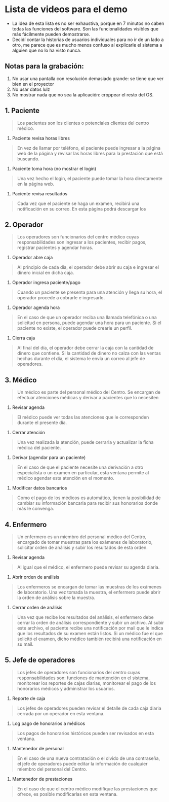 # Lista de videos para el demo
- La idea de esta lista es no ser exhaustiva, porque en 7 minutos no caben todas las funciones del software. Son las funcionalidades visibles que más fácilmente pueden demostrarse.
- Decidí contar la historias de usuarios individuales para no ir de un lado a otro, me parece que es mucho menos confuso al explicarle el sistema a alguien que no lo ha visto nunca.

## Notas para la grabación:
1. No usar una pantalla con resolución demasiado grande: se tiene que ver bien en el proyector
1. No usar datos lulz
1. No mostrar nada que no sea la aplicación: croppear el resto del OS.


##  1. Paciente
> Los pacientes son los clientes o potenciales clientes del centro médico.

1. Paciente revisa horas libres
> En vez de llamar por teléfono, el paciente puede ingresar a la página web de la página y revisar las horas libres para la prestación que está buscando.

1. Paciente toma hora (no mostrar el login)
> Una vez hecho el login, el paciente puede tomar la hora directamente en la página web.

1. Paciente revisa resultados
> Cada vez que el paciente se haga un examen, recibirá una notificación en su correo. En esta página podrá descargar los


## 2. Operador
> Los operadores son funcionarios del centro médico cuyas responsabilidades son ingresar a los pacientes, recibir pagos, registrar pacientes y agendar horas.

1. Operador abre caja
> Al principio de cada día, el operador debe abrir su caja e ingresar el dinero inicial en dicha caja.

1. Operador ingresa paciente/pago
> Cuando un paciente se presenta para una atención y llega su hora, el operador procede a cobrarle e ingresarlo.

1. Operador agenda hora
> En el caso de que un operador reciba una llamada telefónica o una solicitud en persona, puede agendar una hora para un paciente. Si el paciente no existe, el operador puede crearle un perfil.

1. Cierra caja
> Al final del día, el operador debe cerrar la caja con la cantidad de dinero que contiene. Si la cantidad de dinero no calza con las ventas hechas durante el día, el sistema le envía un correo al jefe de operadores.


## 3. Médico
> Un médico es parte del personal médico del Centro. Se encargan de efectuar atenciones médicas y derivar a pacientes que lo necesiten

1. Revisar agenda
> El médico puede ver todas las atenciones que le corresponden durante el presente día.

1. Cerrar atención
> Una vez realizada la atención, puede cerrarla y actualizar la ficha médica del paciente.

1. Derivar (agendar para un paciente)
> En el caso de que el paciente necesite una derivación a otro especialista o un examen en particular, esta ventana permite al médico agendar esta atención en el momento.

1. Modificar datos bancarios
> Como el pago de los médicos es automático, tienen la posibilidad de cambiar su información bancaria para recibir sus honorarios donde más le convenga.

## 4. Enfermero
> Un enfermero es un miembro del personal médico del Centro, encargado de tomar muestras para los exámenes de laboratorio, solicitar orden de análisis y subir los resultados de esta orden.

1. Revisar agenda
> Al igual que el médico, el enfermero puede revisar su agenda diaria.

1. Abrir orden de análisis
> Los enfermeros se encargan de tomar las muestras de los exámenes de laboratorio. Una vez tomada la muestra, el enfermero puede abrir la orden de análisis sobre la muestra.

1. Cerrar orden de análisis
> Una vez que recibe los resultados del análisis, el enfermero debe cerrar la orden de análisis correspondiente y subir un archivo. Al subir este archivo, el paciente recibe una notificación por mail que le indica que los resultados de su examen están listos. Si un médico fue el que solicitó el examen, dicho médico también recibirá una notificación en su mail.


## 5. Jefe de operadores
> Los jefes de operadores son funcionarios del centro cuyas responsabilidades son: funciones de mantención en el sistema, monitorear los reportes de cajas diarias, monitorear el pago de los honorarios médicos y administrar los usuarios.

1. Reporte de caja
> Los jefes de operadores pueden revisar el detalle de cada caja diaria cerrada por un operador en esta ventana.


1. Log pago de honorarios a médicos
> Los pagos de honorarios históricos pueden ser revisados en esta ventana.

1. Mantenedor de personal
> En el caso de una nueva contratación o el olvido de una contraseña, el jefe de operadores puede editar la información de cualquier miembro del personal del Centro.

1. Mantenedor de prestaciones
> En el caso de que el centro médico modifique las prestaciones que ofrece, es posible modificarlas en esta ventana.
